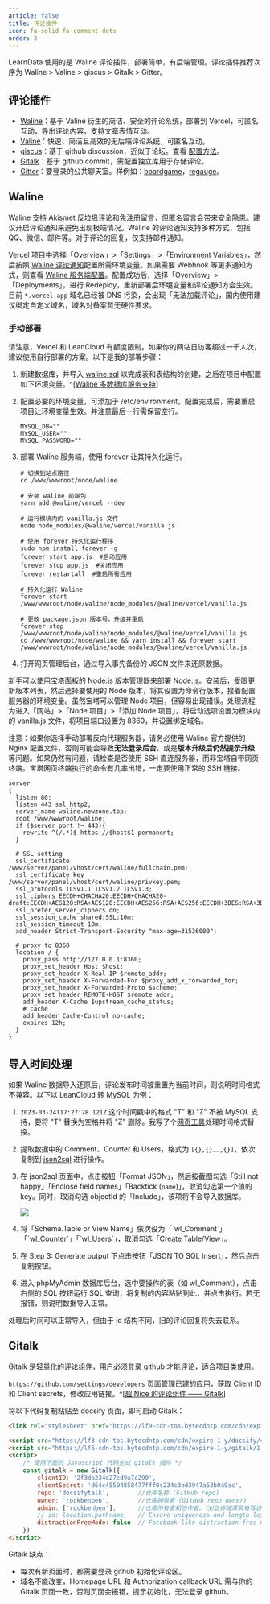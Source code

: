 ```yaml
---
article: false
title: 评论插件
icon: fa-solid fa-comment-dots
order: 3
---
```


LearnData 使用的是 Waline 评论插件，部署简单，有后端管理。评论插件推荐次序为 Waline > Valine > giscus > Gitalk > Gitter。

## 评论插件

- [Waline](https://waline.js.org/guide/get-started.html)：基于 Valine 衍生的简洁、安全的评论系统，部署到 Vercel，可匿名互动，导出评论内容，支持文章表情互动。
- [Valine](https://github.com/xCss/Valine)：快速、简洁且高效的无后端评论系统，可匿名互动。
- [giscus](https://github.com/giscus/giscus)：基于 github discussion，近似于论坛。查看 [配置方法](https://blog.csdn.net/duninet/article/details/125280107)。
- [Gitalk](https://github.com/gitalk/gitalk)：基于 github commit，需配置独立库用于存储评论。
- [Gitter](https://gitter.im/)：要登录的公共聊天室。样例如：[boardgame](https://boardgame.io/documentation/#/)，[regauge](https://itchef.github.io/regauge/#/)。

## Waline

Waline 支持 Akismet 反垃圾评论和免注册留言，但匿名留言会带来安全隐患。建议开启评论通知来避免出现极端情况。Waline 的评论通知支持多种方式，包括 QQ、微信、邮件等。对于评论的回复，仅支持邮件通知。

Vercel 项目中选择「Overview」>「Settings」>「Environment Variables」，然后按照 [Waline 评论通知](https://waline.js.org/guide/server/notification.html)配置所需环境变量。如果需要 Webhook 等更多通知方式，则查看 [Waline 服务端配置](https://waline.js.org/reference/server.html)。配置成功后，选择「Overview」>「Deployments」，进行 Redeploy，重新部署后环境变量和评论通知方会生效。目前 `*.vercel.app` 域名已经被 DNS 污染，会出现「无法加载评论」，国内使用建议绑定自定义域名，域名对备案暂无硬性要求。

### 手动部署

请注意，Vercel 和 LeanCloud 有额度限制。如果你的网站日访客超过一千人次，建议使用自行部署的方案。以下是我的部署步骤：

1. 新建数据库，并导入 [waline.sql](https://github.com/walinejs/waline/blob/main/assets/waline.sql) 以完成表和表结构的创建，之后在项目中配置如下环境变量。^[[Waline 多数据库服务支持](https://waline.js.org/guide/database.html#mysql)]

2. 配置必要的环境变量，可添加于 /etc/environment。配置完成后，需要重启项目让环境变量生效。并注意最后一行需保留空行。

   ```shell
   MYSQL_DB=""
   MYSQL_USER=""
   MYSQL_PASSWORD=""
   ```

3. 部署 Waline 服务端，使用 forever 让其持久化运行。

   ```shell
   # 切换到站点路径
   cd /www/wwwroot/node/waline

   # 安装 waline 前端包
   yarn add @waline/vercel --dev

   # 运行模块内的 vanilla.js 文件
   node node_modules/@waline/vercel/vanilla.js

   # 使用 forever 持久化运行程序
   sudo npm install forever -g
   forever start app.js  #启动应用
   forever stop app.js  #关闭应用
   forever restartall  #重启所有应用

   # 持久化运行 Waline
   forever start /www/wwwroot/node/waline/node_modules/@waline/vercel/vanilla.js

   # 更改 package.json 版本号，升级并重启
   forever stop /www/wwwroot/node/waline/node_modules/@waline/vercel/vanilla.js
   cd /www/wwwroot/node/waline && yarn install && forever start /www/wwwroot/node/waline/node_modules/@waline/vercel/vanilla.js
   ```

4. 打开网页管理后台，通过导入事先备份的 JSON 文件来还原数据。

新手可以使用宝塔面板的 Node.js 版本管理器来部署 Node.js。安装后，受限更新版本列表，然后选择要使用的 Node 版本，将其设置为命令行版本，接着配置服务器的环境变量。虽然宝塔可以管理 Node 项目，但容易出现错误。处理流程为进入「网站」>「Node 项目」>「添加 Node 项目」，将启动选项设置为模块内的 vanilla.js 文件，将项目端口设置为 8360，并设置绑定域名。

注意：如果你选择手动部署反向代理服务器，请务必使用 Waline 官方提供的 Nginx 配置文件，否则可能会导致**无法登录后台**，或是**版本升级后仍然提示升级**等问题。如果仍然有问题，请检查是否使用 SSH 直连服务器，而非宝塔自带网页终端。宝塔网页终端执行的命令有几率出错，一定要使用正常的 SSH 链接。

```shell
server
{
  listen 80;
  listen 443 ssl http2;
  server_name waline.newzone.top;
  root /www/wwwroot/waline;
  if ($server_port !~ 443){
    rewrite ^(/.*)$ https://$host$1 permanent;
  }

  # SSL setting
  ssl_certificate    /www/server/panel/vhost/cert/waline/fullchain.pem;
  ssl_certificate_key    /www/server/panel/vhost/cert/waline/privkey.pem;
  ssl_protocols TLSv1.1 TLSv1.2 TLSv1.3;
  ssl_ciphers EECDH+CHACHA20:EECDH+CHACHA20-draft:EECDH+AES128:RSA+AES128:EECDH+AES256:RSA+AES256:EECDH+3DES:RSA+3DES:!MD5;
  ssl_prefer_server_ciphers on;
  ssl_session_cache shared:SSL:10m;
  ssl_session_timeout 10m;
  add_header Strict-Transport-Security "max-age=31536000";

  # proxy to 8360
  location / {
    proxy_pass http://127.0.0.1:8360;
    proxy_set_header Host $host;
    proxy_set_header X-Real-IP $remote_addr;
    proxy_set_header X-Forwarded-For $proxy_add_x_forwarded_for;
    proxy_set_header X-Forwarded-Proto $scheme;
    proxy_set_header REMOTE-HOST $remote_addr;
    add_header X-Cache $upstream_cache_status;
    # cache
    add_header Cache-Control no-cache;
    expires 12h;
  }
}
```

## 导入时间处理

如果 Waline 数据导入还原后，评论发布时间被重置为当前时间，则说明时间格式不兼容。以下以 LeanCloud 转 MySQL 为例：

1. `2023-03-24T17:27:28.121Z` 这个时间戳中的格式 "T" 和 "Z" 不被 MySQL 支持，要将 "T" 替换为空格并将 "Z" 删除。我写了个[网页工具](https://web-platform-dzhkey.stackblitz.io)处理时间格式替换。
2. 提取数据中的 Comment、Counter 和 Users，格式为 `[{},{}……,{}]`，依次复制到 [json2sql](https://www.convertjson.com/json-to-sql.htm#) 进行操作。
3. 在 json2sql 页面中，点击按钮「Format JSON」，然后按截图勾选「Still not happy」「Enclose field names」「Backtick (`name`)」，取消勾选第一个值的 key。同时，取消勾选 objectId 的「Include」，该项将不会导入数据库。

   ![](https://img.newzone.top/2023-03-24-16-52-57.png?imageMogr2/format/webp)

4. 将「Schema.Table or View Name」依次设为「\`wl_Comment\`」「\`wl_Counter\`」「\`wl_Users\`」，取消勾选「Create Table/View」。
5. 在 Step 3: Generate output 下点击按钮「JSON TO SQL Insert」，然后点击复制按钮。
6. 进入 phpMyAdmin 数据库后台，选中要操作的表（如 wl_Comment），点击右侧的 SQL 按钮运行 SQL 查询，将复制的内容粘贴到此，并点击执行。若无报错，则说明数据导入正常。

处理后时间可以正常导入，但由于 id 结构不同，旧的评论回复将失去联系。

## Gitalk

Gitalk 是轻量化的评论组件，用户必须登录 github 才能评论，适合项目类使用。

`https://github.com/settings/developers` 页面管理已建的应用，获取 Client ID 和 Client secrets，修改应用链接。^[[超 Nice 的评论组件 —— Gitalk](https://blog.csdn.net/qq_39052513/article/details/108291272)]

将以下代码复制粘贴至 docsify 页面，即可启动 Gitalk：

```HTML
<link rel="stylesheet" href="https://lf9-cdn-tos.bytecdntp.com/cdn/expire-1-y/gitalk/1.7.2/gitalk.min.css">

<script src="https://lf3-cdn-tos.bytecdntp.com/cdn/expire-1-y/docsify/4.12.2/plugins/gitalk.min.js"></script>
<script src="https://lf6-cdn-tos.bytecdntp.com/cdn/expire-1-y/gitalk/1.7.2/gitalk.min.js"></script>
<script>
    /* 使用下面的 Javascript 代码生成 gitalk 插件 */
    const gitalk = new Gitalk({
        clientID: '2f3da234d27ed9a7c290',
        clientSecret: 'd64c45594858477fff0c234c3ed3947a53b0a9ac',
        repo: 'docsifytalk',        //仓库名称 (GitHub repo)
        owner: 'rockbenben',        //仓库拥有者 (GitHub repo owner)
        admin: ['rockbenben'],      //仓库所有者和协作者。（对此存储库具有写访问权的用户）
        // id: location.pathname,   // Ensure uniqueness and length less than 50
        distractionFreeMode: false  // Facebook-like distraction free mode
    })
</script>
```

Gitalk 缺点：

- 每次有新页面时，都需要登录 github 初始化评论区。
- 域名不能改变，Homepage URL 和 Authorization callback URL 需与你的 Gitalk 页面一致，否则页面会报错，提示初始化，无法登录 github。
